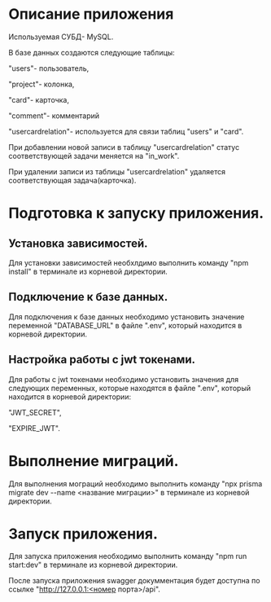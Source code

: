 # Описание приложения
Используемая СУБД- MySQL.

В базе данных создаются следующие таблицы:

"users"- пользователь,

"project"- колонка,

"card"- карточка,

"comment"- комментарий

"usercardrelation"- используется для связи таблиц "users" и "card".

При добавлении новой записи в таблицу "usercardrelation" статус соответствующей задачи меняется на "in_work".

При удалении записи из таблицы "usercardrelation" удаляется соответствующая задача(карточка).

# Подготовка к запуску приложения.
## Установка зависимостей.
Для установки зависимостей необхлдимо выполнить команду "npm install" в терминале из корневой директории.
## Подключение к базе данных.
Для подключения к базе данных необходимо установить значение переменной "DATABASE_URL" в файле ".env", который находится в корневой директории.
## Настройка работы с jwt токенами.
Для работы с jwt токенами необходимо установить значения для следующих переменных, которые находятся в файле ".env", который находится в корневой директории:

  "JWT_SECRET",

  "EXPIRE_JWT".
# Выполнение миграций.
Для выполнения мограций необходимо выполнить команду "npx prisma migrate dev --name <название миграции>" в терминале из корневой директории.
# Запуск приложения.
Для запуска приложения необходимо выполнить команду "npm run start:dev" в терминале из корневой директории.

После запуска приложения swagger докумментация будет доступна по ссылке "http://127.0.0.1:<номер порта>/api".
